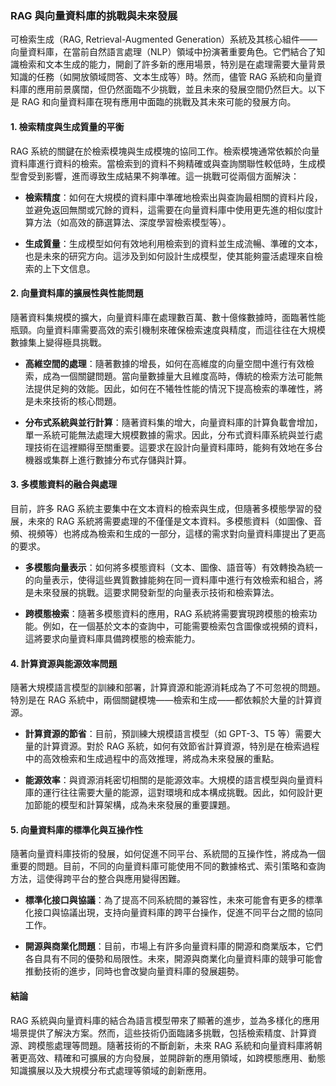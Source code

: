 ### **RAG 與向量資料庫的挑戰與未來發展**

可檢索生成（RAG, Retrieval-Augmented Generation）系統及其核心組件——向量資料庫，在當前自然語言處理（NLP）領域中扮演著重要角色。它們結合了知識檢索和文本生成的能力，開創了許多新的應用場景，特別是在處理需要大量背景知識的任務（如開放領域問答、文本生成等）時。然而，儘管 RAG 系統和向量資料庫的應用前景廣闊，但仍然面臨不少挑戰，並且未來的發展空間仍然巨大。以下是 RAG 和向量資料庫在現有應用中面臨的挑戰及其未來可能的發展方向。

#### **1. 檢索精度與生成質量的平衡**

RAG 系統的關鍵在於檢索模塊與生成模塊的協同工作。檢索模塊通常依賴於向量資料庫進行資料的檢索。當檢索到的資料不夠精確或與查詢關聯性較低時，生成模型會受到影響，進而導致生成結果不夠準確。這一挑戰可從兩個方面解決：

- **檢索精度**：如何在大規模的資料庫中準確地檢索出與查詢最相關的資料片段，並避免返回無關或冗餘的資料，這需要在向量資料庫中使用更先進的相似度計算方法（如高效的篩選算法、深度學習檢索模型等）。
  
- **生成質量**：生成模型如何有效地利用檢索到的資料並生成流暢、準確的文本，也是未來的研究方向。這涉及到如何設計生成模型，使其能夠靈活處理來自檢索的上下文信息。

#### **2. 向量資料庫的擴展性與性能問題**

隨著資料集規模的擴大，向量資料庫在處理數百萬、數十億條數據時，面臨著性能瓶頸。向量資料庫需要高效的索引機制來確保檢索速度與精度，而這往往在大規模數據集上變得極具挑戰。

- **高維空間的處理**：隨著數據的增長，如何在高維度的向量空間中進行有效檢索，成為一個關鍵問題。當向量數據量大且維度高時，傳統的檢索方法可能無法提供足夠的效能。因此，如何在不犧牲性能的情況下提高檢索的準確性，將是未來技術的核心問題。

- **分布式系統與並行計算**：隨著資料集的增大，向量資料庫的計算負載會增加，單一系統可能無法處理大規模數據的需求。因此，分布式資料庫系統與並行處理技術在這裡顯得至關重要。這要求在設計向量資料庫時，能夠有效地在多台機器或集群上進行數據分布式存儲與計算。

#### **3. 多模態資料的融合與處理**

目前，許多 RAG 系統主要集中在文本資料的檢索與生成，但隨著多模態學習的發展，未來的 RAG 系統將需要處理的不僅僅是文本資料。多模態資料（如圖像、音頻、視頻等）也將成為檢索和生成的一部分，這樣的需求對向量資料庫提出了更高的要求。

- **多模態向量表示**：如何將多模態資料（文本、圖像、語音等）有效轉換為統一的向量表示，使得這些異質數據能夠在同一資料庫中進行有效檢索和組合，將是未來發展的挑戰。這要求開發新型的向量表示技術和檢索算法。

- **跨模態檢索**：隨著多模態資料的應用，RAG 系統將需要實現跨模態的檢索功能。例如，在一個基於文本的查詢中，可能需要檢索包含圖像或視頻的資料，這將要求向量資料庫具備跨模態的檢索能力。

#### **4. 計算資源與能源效率問題**

隨著大規模語言模型的訓練和部署，計算資源和能源消耗成為了不可忽視的問題。特別是在 RAG 系統中，兩個關鍵模塊——檢索和生成——都依賴於大量的計算資源。

- **計算資源的節省**：目前，預訓練大規模語言模型（如 GPT-3、T5 等）需要大量的計算資源。對於 RAG 系統，如何有效節省計算資源，特別是在檢索過程中的高效檢索和生成過程中的高效推理，將成為未來發展的重點。

- **能源效率**：與資源消耗密切相關的是能源效率。大規模的語言模型與向量資料庫的運行往往需要大量的能源，這對環境和成本構成挑戰。因此，如何設計更加節能的模型和計算架構，成為未來發展的重要課題。

#### **5. 向量資料庫的標準化與互操作性**

隨著向量資料庫技術的發展，如何促進不同平台、系統間的互操作性，將成為一個重要的問題。目前，不同的向量資料庫可能使用不同的數據格式、索引策略和查詢方法，這使得跨平台的整合與應用變得困難。

- **標準化接口與協議**：為了提高不同系統間的兼容性，未來可能會有更多的標準化接口與協議出現，支持向量資料庫的跨平台操作，促進不同平台之間的協同工作。

- **開源與商業化問題**：目前，市場上有許多向量資料庫的開源和商業版本，它們各自具有不同的優勢和局限性。未來，開源與商業化向量資料庫的競爭可能會推動技術的進步，同時也會改變向量資料庫的發展趨勢。

#### **結論**

RAG 系統與向量資料庫的結合為語言模型帶來了顯著的進步，並為多樣化的應用場景提供了解決方案。然而，這些技術仍面臨諸多挑戰，包括檢索精度、計算資源、跨模態處理等問題。隨著技術的不斷創新，未來 RAG 系統和向量資料庫將朝著更高效、精確和可擴展的方向發展，並開辟新的應用領域，如跨模態應用、動態知識擴展以及大規模分布式處理等領域的創新應用。